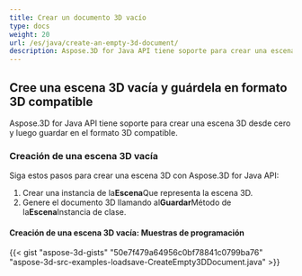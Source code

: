 ```yaml
---
title: Crear un documento 3D vacío
type: docs
weight: 20
url: /es/java/create-an-empty-3d-document/
description: Aspose.3D for Java API tiene soporte para crear una escena 3D desde cero y luego guardar en el formato 3D compatible.
---
```

##  **Cree una escena 3D vacía y guárdela en formato 3D compatible**
Aspose.3D for Java API tiene soporte para crear una escena 3D desde cero y luego guardar en el formato 3D compatible.
###  **Creación de una escena 3D vacía**
Siga estos pasos para crear una escena 3D con Aspose.3D for Java API:

1. Crear una instancia de la**Escena**Que representa la escena 3D.
1. Genere el documento 3D llamando al**Guardar**Método de la**Escena**Instancia de clase.
####  **Creación de una escena 3D vacía: Muestras de programación**
{{< gist "aspose-3d-gists" "50e7f479a64956c0bf78841c0799ba76" "aspose-3d-src-examples-loadsave-CreateEmpty3DDocument.java" >}}




